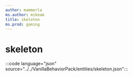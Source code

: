 ```yaml
---
author: mammerla
ms.author: mikeam
title: skeleton
ms.prod: gaming
---
```


# skeleton

:::code language="json" source="../../VanillaBehaviorPack/entities/skeleton.json":::
